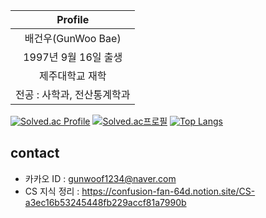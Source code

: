 |Profile|
|:-----:|
|배건우(GunWoo Bae)|
|1997년 9월 16일 출생|
|제주대학교 재학|
|전공 : 사학과, 전산통계학과|
[![Solved.ac Profile](http://mazassumnida.wtf/api/v2/generate_badge?boj=gunwoof)](https://solved.ac/gunwoof/)
[![Solved.ac프로필](http://mazassumnida.wtf/api/v2/generate_badge?boj=gunwoof)](https://solved.ac/gunwoof)
[![Top Langs](https://github-readme-stats.vercel.app/api/top-langs/?username=gunwoof)](https://github.com/gunwoof/github-readme-stats)


## contact 

- 카카오 ID : gunwoof1234@naver.com
- CS 지식 정리 : https://confusion-fan-64d.notion.site/CS-a3ec16b53245448fb229accf81a7990b

<!--
**gunwoof/gunwoof** is a ✨ _special_ ✨ repository because its `README.md` (this file) appears on your GitHub profile.

Here are some ideas to get you started:

- 🔭 I’m currently working on ...
- 🌱 I’m currently learning ...
- 👯 I’m looking to collaborate on ...
- 🤔 I’m looking for help with ...
- 💬 Ask me about ...
- 📫 How to reach me: ...
- 😄 Pronouns: ...
- ⚡ Fun fact: ...
-->
